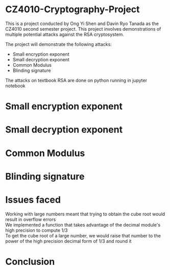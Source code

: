 # CZ4010-Cryptography-Project

This is a project conducted by Ong Yi Shen and Davin Ryo Tanada 
as the CZ4010 second semester project. This project involves demonstrations
of multiple potential attacks against the RSA cryptosystem.

The project will demonstrate the following attacks:
- Small encryption exponent
- Small decryption exponent
- Common Modulus
- Blinding signature

The attacks on textbook RSA are done on python running in jupyter notebook

# Small encryption exponent

# Small decryption exponent

# Common Modulus

# Blinding signature

# Issues faced
Working with large numbers meant that trying to obtain the cube root would result in overflow errors<br>
We implemented a function that takes advantage of the decimal module's high precision to compute 1/3<br>
To get the cube root of a large number, we would raise that number to the power of the high precision decimal form of 1/3 and round it

# Conclusion
